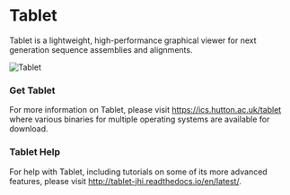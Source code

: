 # Tablet

Tablet is a lightweight, high-performance graphical viewer for next generation sequence assemblies and alignments.

![](https://ics.hutton.ac.uk/resources/tablet/tablet.png "Tablet")

### Get Tablet

For more information on Tablet, please visit https://ics.hutton.ac.uk/tablet where various binaries for multiple operating systems are available for download.

### Tablet Help

For help with Tablet, including tutorials on some of its more advanced features, please visit http://tablet-jhi.readthedocs.io/en/latest/.